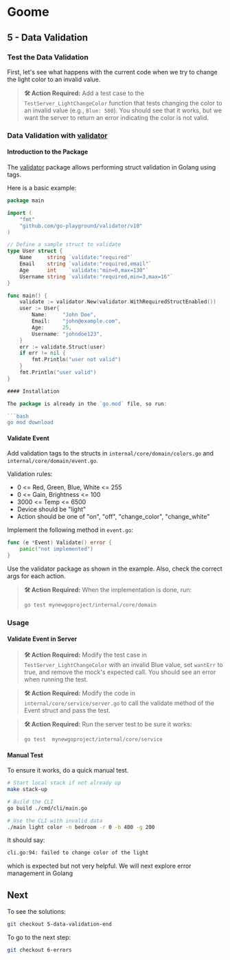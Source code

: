 # Goome

## 5 - Data Validation

### Test the Data Validation

First, let's see what happens with the current code when we try to change the light color to an invalid value.

> **🛠️ Action Required:**
> Add a test case to the `TestServer_LightChangeColor` function that tests changing the color to an invalid value (e.g., `Blue: 500`). You should see that it works, but we want the server to return an error indicating the color is not valid.

### Data Validation with [validator](https://github.com/go-playground/validator)

#### Introduction to the Package

The [validator](https://github.com/go-playground/validator) package allows performing struct validation in Golang using tags.

Here is a basic example:

```go
package main

import (
	"fmt"
	"github.com/go-playground/validator/v10"
)

// Define a sample struct to validate
type User struct {
	Name     string `validate:"required"`
	Email    string `validate:"required,email"`
	Age      int    `validate:"min=0,max=130"`
	Username string `validate:"required,min=3,max=16"`
}

func main() {
	validate := validator.New(validator.WithRequiredStructEnabled())
	user := User{
		Name:     "John Doe",
		Email:    "john@example.com",
		Age:      25,
		Username: "johndoe123",
	}
	err := validate.Struct(user)
	if err != nil {
		fmt.Println("user not valid")
	}
	fmt.Println("user valid")
}

#### Installation

The package is already in the `go.mod` file, so run:

```bash
go mod download
```

#### Validate Event

Add validation tags to the structs in `internal/core/domain/colors.go` and `internal/core/domain/event.go`.

Validation rules:

- 0 <= Red, Green, Blue, White <= 255
- 0 <= Gain, Brightness <= 100
- 3000 <= Temp <= 6500
- Device should be "light"
- Action should be one of "on", "off", "change_color", "change_white"

Implement the following method in `event.go`:

```go
func (e *Event) Validate() error {
	panic("not implemented")
}
```

Use the validator package as shown in the example. Also, check the correct args for each action.

> **🛠️ Action Required:**
> When the implementation is done, run:
>
> ```bash
> go test mynewgoproject/internal/core/domain
> ```

### Usage

#### Validate Event in Server

> **🛠️ Action Required:**
> Modify the test case in `TestServer_LightChangeColor` with an invalid Blue value, set `wantErr` to true, and remove the mock's expected call. You should see an error when running the test.

> **🛠️ Action Required:**
> Modify the code in `internal/core/service/server.go` to call the validate method of the Event struct and pass the test.

> **🛠️ Action Required:**
> Run the server test to be sure it works:
>
> ```bash
> go test  mynewgoproject/internal/core/service 
> ```

#### Manual Test

To ensure it works, do a quick manual test.

```bash
# Start local stack if not already up
make stack-up

# Build the CLI
go build ./cmd/cli/main.go

# Use the CLI with invalid data
./main light color -n bedroom -r 0 -b 400 -g 200
```

It should say:

```bash
cli.go:94: failed to change color of the light
```

which is expected but not very helpful. We will next explore error management in Golang

## Next

To see the solutions:

```bash
git checkout 5-data-validation-end
```

To go to the next step:

```bash
git checkout 6-errors
```
